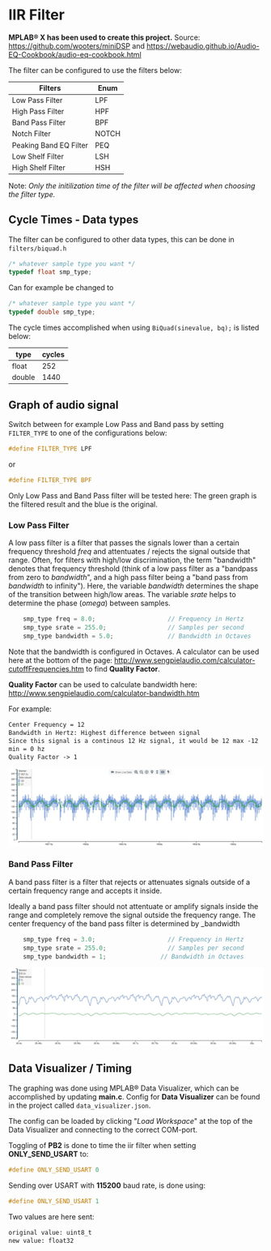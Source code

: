 
# IIR Filter


**MPLAB® X has been used to create this project.**
Source: https://github.com/wooters/miniDSP and https://webaudio.github.io/Audio-EQ-Cookbook/audio-eq-cookbook.html


The filter can be configured to use the filters below:

Filters                  | Enum                     |
-----------------------  | -----------------------  | 
Low Pass Filter          | LPF                      |
High Pass Filter         | HPF                      |
Band Pass Filter         | BPF                      |
Notch Filter             | NOTCH                    |
Peaking Band EQ Filter   | PEQ                      |
Low Shelf Filter         | LSH                      |
High Shelf Filter        | HSH                      |

Note: *Only the initilization time of the filter will be affected when choosing the filter type.*

## Cycle Times - Data types

The filter can be configured to other data types, this can be done in `filters/biquad.h`

```c
/* whatever sample type you want */
typedef float smp_type;

```

Can for example be changed to 
```c
/* whatever sample type you want */
typedef double smp_type;

```
The cycle times accomplished when using `BiQuad(sinevalue, bq);` is listed below:

type     | cycles | 
---------| ------ |
float    | 252    |
double   | 1440   |



## Graph of audio signal

Switch between for example Low Pass and Band pass by setting `FILTER_TYPE` to one of the configurations below:

```c
#define FILTER_TYPE LPF

```
or 
```c
#define FILTER_TYPE BPF

```

Only Low Pass and Band Pass filter will be tested here:
The green graph is the filtered result and the blue is the original. 
### Low Pass Filter

A low pass filter is a filter that passes the signals lower than a certain frequency threshold _freq_ and attentuates / rejects the signal outside that range. Often, for filters with high/low discrimination, the term "bandwidth" denotes that frequency threshold (think of a low pass filter as a "bandpass from zero to _bandwidth_", and a high pass filter being a "band pass from _bandwidth_ to infinity"). Here, the variable _bandwidth_ determines the shape of the transition between high/low areas. 
The variable _srate_ helps to determine the phase (_omega_) between samples.


```c
    smp_type freq = 8.0;                    // Frequency in Hertz
    smp_type srate = 255.0;                 // Samples per second
    smp_type bandwidth = 5.0;               // Bandwidth in Octaves
```
Note that the bandwidth is configured in Octaves. 
A calculator can be used here at the bottom of the page:
http://www.sengpielaudio.com/calculator-cutoffFrequencies.htm
to find **Quality Factor**.

**Quality Factor** can be used to calculate bandwidth here:
http://www.sengpielaudio.com/calculator-bandwidth.htm

For example:
```
Center Frequency = 12
Bandwidth in Hertz: Highest difference between signal 
Since this signal is a continous 12 Hz signal, it would be 12 max -12 min = 0 hz
Quality Factor -> 1
```
![Low Pass Filter](images/lpf_audio.jpg)




### Band Pass Filter

A band pass filter is a filter that rejects or attenuates signals outside of a certain frequency range and accepts it inside. 

Ideally a band pass filter should not attentuate or amplify signals inside the range and completely remove the signal outside the frequency range. 
The center frequency of the band pass filter is determined by _bandwidth


```c
    smp_type freq = 3.0;                    // Frequency in Hertz
    smp_type srate = 255.0;                 // Samples per second
    smp_type bandwidth = 1;               // Bandwidth in Octaves
```

![Band Pass Filter](images/bpf_audio.jpg)


## Data Visualizer / Timing

The graphing was done using MPLAB® Data Visualizer, which can be accomplished by updating **main.c**.  Config for **Data Visualizer** can be found in the project called `data_visualizer.json`.

The config can be loaded by clicking "*Load Workspace*" at the top of the Data Visualizer and connecting to the correct COM-port.

Toggling of **PB2** is done to time the iir filter when setting **ONLY_SEND_USART** to:
```c
#define ONLY_SEND_USART 0
```

Sending over USART with **115200** baud rate, is done using:
```c
#define ONLY_SEND_USART 1
```

Two values are here sent:
```
original value: uint8_t
new value: float32
```




